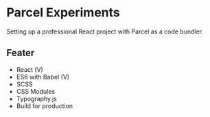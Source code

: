 # Parcel Experiments

Setting up a professional React project with Parcel as a code bundler.

## Feater

- React (V)
- ES6 with Babel (V)
- SCSS
- CSS Modules
- Typography.js
- Build for production
